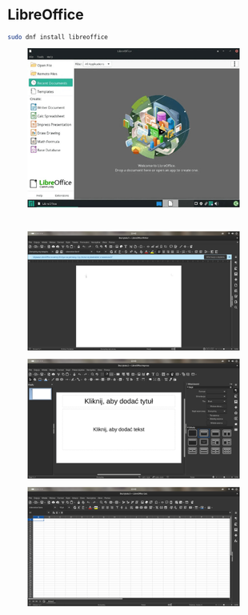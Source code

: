 # LibreOffice

```bash
sudo dnf install libreoffice
```

<figure><img src="../../../.gitbook/assets/image (1) (1).png" alt=""><figcaption><p><br></p></figcaption></figure>

<figure><img src="../../../.gitbook/assets/image (2) (1).png" alt=""><figcaption></figcaption></figure>

<figure><img src="../../../.gitbook/assets/image (3) (1).png" alt=""><figcaption></figcaption></figure>

<figure><img src="../../../.gitbook/assets/image (4).png" alt=""><figcaption></figcaption></figure>
